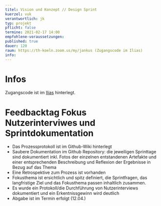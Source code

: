 ```yaml
---
titel: Vision und Konzept // Design Sprint
kuerzel: vuk
verantwortlich: jk
typ: projekt
pflicht: false
termine: 2021-02-17 14:00
empfohlene-voraussetzungen: 
published: true
dauer: 120
raum: https://th-koeln.zoom.us/my/jankus (Zugangscode im Ilias)
info: 
---
```


# Infos

Zugangscode ist im [Ilias](https://ilias.th-koeln.de/goto.php?target=fold_1658174&client_id=ILIAS_FH_Koeln) hinterlegt.

# Feedbacktag Fokus Nutzerinterviwes und Sprintdokumentation

- Das Prozessprotokoll ist im Github-Wiki hinterlegt
- Saubere Dokumentation im Github Repository: die jeweiligen Sprinttage sind dokumentiert inkl. Fotos der einzelnen entstandenen Artefakte und einer entsprechenden Beschreibung und Reflexion der Ergebnisse in Bezug auf das Thema
- Eine Retrospektive zum Prozess ist vorhanden
- Fokusthema ist ersichtlich und spitz definiert, die Sprintfragen, das langfristige Ziel und das Fokusthema passen inhaltlich zusammen.
- Es wurde ein Protokoll/die Durchführung von Nutzerinterviews dokumentiert und ein Erkentnissgewinn wird deutlich
- Abgabe ist im Termin erfolgt (12.04.)